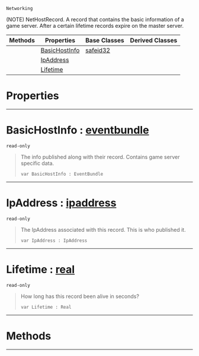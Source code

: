  `Networking`

(NOTE) NetHostRecord. A record that contains the basic information of a game server. After a certain lifetime records expire on the master server.

|Methods|Properties|Base Classes|Derived Classes|
|---|---|---|---|
| |[ BasicHostInfo](https://github.com/ZilchEngine/ZilchDocs/blob/master/code_reference/class_reference/nethostrecord.markdown#basichostinfo-zilch-engin)|[safeid32](https://github.com/ZilchEngine/ZilchDocs/blob/master/code_reference/class_reference/safeid32.markdown)| |
| |[ IpAddress](https://github.com/ZilchEngine/ZilchDocs/blob/master/code_reference/class_reference/nethostrecord.markdown#ipaddress-zilch-engine-do)| | |
| |[ Lifetime](https://github.com/ZilchEngine/ZilchDocs/blob/master/code_reference/class_reference/nethostrecord.markdown#lifetime-zilch-engine-doc)| | |


 #  Properties


---  
 #  BasicHostInfo : [eventbundle](https://github.com/ZilchEngine/ZilchDocs/blob/master/code_reference/class_reference/eventbundle.markdown)

 `read-only`

> The info published along with their record. Contains game server specific data.
> ``` lang=cpp, name=Nada
> var BasicHostInfo : EventBundle


---  
 #  IpAddress : [ipaddress](https://github.com/ZilchEngine/ZilchDocs/blob/master/code_reference/class_reference/ipaddress.markdown)

 `read-only`

> The IpAddress associated with this record. This is who published it.
> ``` lang=cpp, name=Nada
> var IpAddress : IpAddress


---  
 #  Lifetime : [real](https://github.com/ZilchEngine/ZilchDocs/blob/master/code_reference/nada_base_types/real.markdown)

 `read-only`

> How long has this record been alive in seconds?
> ``` lang=cpp, name=Nada
> var Lifetime : Real


---  
 #  Methods


---  
 

 